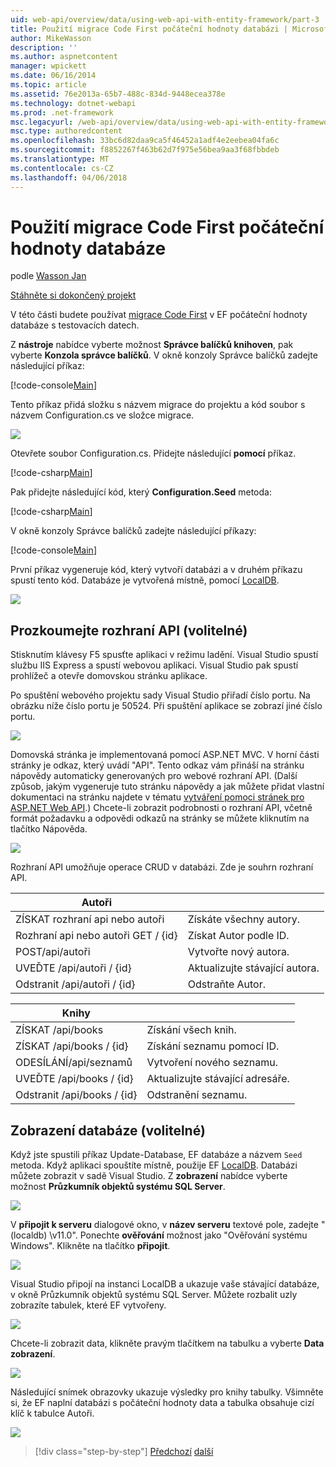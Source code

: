 ```yaml
---
uid: web-api/overview/data/using-web-api-with-entity-framework/part-3
title: Použití migrace Code First počáteční hodnoty databázi | Microsoft Docs
author: MikeWasson
description: ''
ms.author: aspnetcontent
manager: wpickett
ms.date: 06/16/2014
ms.topic: article
ms.assetid: 76e2013a-65b7-488c-834d-9448ecea378e
ms.technology: dotnet-webapi
ms.prod: .net-framework
msc.legacyurl: /web-api/overview/data/using-web-api-with-entity-framework/part-3
msc.type: authoredcontent
ms.openlocfilehash: 33bc6d82daa9ca5f46452a1adf4e2eebea04fa6c
ms.sourcegitcommit: f8852267f463b62d7f975e56bea9aa3f68fbbdeb
ms.translationtype: MT
ms.contentlocale: cs-CZ
ms.lasthandoff: 04/06/2018
---
```

<a name="use-code-first-migrations-to-seed-the-database"></a>Použití migrace Code First počáteční hodnoty databáze
====================
podle [Wasson Jan](https://github.com/MikeWasson)

[Stáhněte si dokončený projekt](https://github.com/MikeWasson/BookService)

V této části budete používat [migrace Code First](https://msdn.microsoft.com/data/jj591621) v EF počáteční hodnoty databáze s testovacích datech.

Z **nástroje** nabídce vyberte možnost **Správce balíčků knihoven**, pak vyberte **Konzola správce balíčků**. V okně konzoly Správce balíčků zadejte následující příkaz:

[!code-console[Main](part-3/samples/sample1.cmd)]

Tento příkaz přidá složku s názvem migrace do projektu a kód soubor s názvem Configuration.cs ve složce migrace.

![](part-3/_static/image1.png)

Otevřete soubor Configuration.cs. Přidejte následující **pomocí** příkaz.

[!code-csharp[Main](part-3/samples/sample2.cs)]

Pak přidejte následující kód, který **Configuration.Seed** metoda:

[!code-csharp[Main](part-3/samples/sample3.cs)]

V okně konzoly Správce balíčků zadejte následující příkazy:

[!code-console[Main](part-3/samples/sample4.cmd)]

První příkaz vygeneruje kód, který vytvoří databázi a v druhém příkazu spustí tento kód. Databáze je vytvořená místně, pomocí [LocalDB](https://msdn.microsoft.com/library/hh510202.aspx).

![](part-3/_static/image2.png)

## <a name="explore-the-api-optional"></a>Prozkoumejte rozhraní API (volitelné)

Stisknutím klávesy F5 spusťte aplikaci v režimu ladění. Visual Studio spustí službu IIS Express a spustí webovou aplikaci. Visual Studio pak spustí prohlížeč a otevře domovskou stránku aplikace.

Po spuštění webového projektu sady Visual Studio přiřadí číslo portu. Na obrázku níže číslo portu je 50524. Při spuštění aplikace se zobrazí jiné číslo portu.

![](part-3/_static/image3.png)

Domovská stránka je implementovaná pomocí ASP.NET MVC. V horní části stránky je odkaz, který uvádí "API". Tento odkaz vám přináší na stránku nápovědy automaticky generovaných pro webové rozhraní API. (Další způsob, jakým vygeneruje tuto stránku nápovědy a jak můžete přidat vlastní dokumentaci na stránku najdete v tématu [vytváření pomoci stránek pro ASP.NET Web API](../../getting-started-with-aspnet-web-api/creating-api-help-pages.md).) Chcete-li zobrazit podrobnosti o rozhraní API, včetně formát požadavku a odpovědi odkazů na stránky se můžete kliknutím na tlačítko Nápověda.

![](part-3/_static/image4.png)

Rozhraní API umožňuje operace CRUD v databázi. Zde je souhrn rozhraní API.

| Autoři |  |
| --- | -- |
| ZÍSKAT rozhraní api nebo autoři | Získáte všechny autory. |
| Rozhraní api nebo autoři GET / {id} | Získat Autor podle ID. |
| POST/api/autoři | Vytvořte nový autora. |
| UVEĎTE /api/autoři / {id} | Aktualizujte stávající autora. |
| Odstranit /api/autoři / {id} | Odstraňte Autor. |

| Knihy |  |
| --- | -- |
| ZÍSKAT /api/books | Získání všech knih. |
| ZÍSKAT /api/books / {id} | Získání seznamu pomocí ID. |
| ODESÍLÁNÍ/api/seznamů | Vytvoření nového seznamu. |
| UVEĎTE /api/books / {id} | Aktualizujte stávající adresáře. |
| Odstranit /api/books / {id} | Odstranění seznamu. |

## <a name="view-the-database-optional"></a>Zobrazení databáze (volitelné)

Když jste spustili příkaz Update-Database, EF databáze a názvem `Seed` metoda. Když aplikaci spouštíte místně, použije EF [LocalDB](https://blogs.msdn.com/b/sqlexpress/archive/2011/07/12/introducing-localdb-a-better-sql-express.aspx). Databázi můžete zobrazit v sadě Visual Studio. Z **zobrazení** nabídce vyberte možnost **Průzkumník objektů systému SQL Server**.

![](part-3/_static/image5.png)

V **připojit k serveru** dialogové okno, v **název serveru** textové pole, zadejte "(localdb) \v11.0". Ponechte **ověřování** možnost jako "Ověřování systému Windows". Klikněte na tlačítko **připojit**.

![](part-3/_static/image6.png)

Visual Studio připojí na instanci LocalDB a ukazuje vaše stávající databáze, v okně Průzkumník objektů systému SQL Server. Můžete rozbalit uzly zobrazíte tabulek, které EF vytvořeny.

![](part-3/_static/image7.png)

Chcete-li zobrazit data, klikněte pravým tlačítkem na tabulku a vyberte **Data zobrazení**.

![](part-3/_static/image8.png)

Následující snímek obrazovky ukazuje výsledky pro knihy tabulky. Všimněte si, že EF naplní databázi s počáteční hodnoty data a tabulka obsahuje cizí klíč k tabulce Autoři.

![](part-3/_static/image9.png)

> [!div class="step-by-step"]
> [Předchozí](part-2.md)
> [další](part-4.md)

